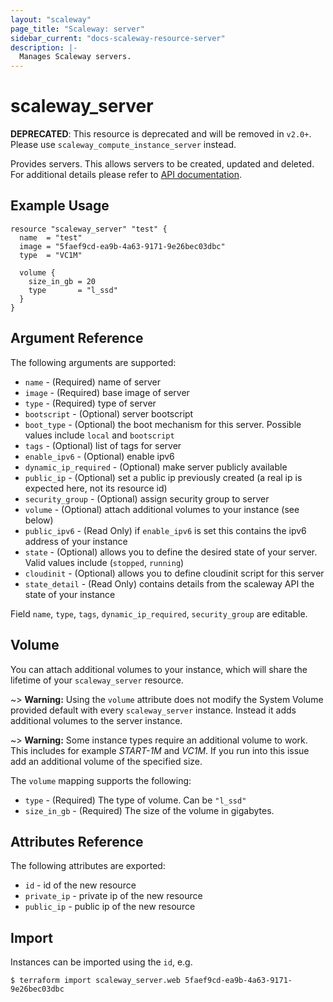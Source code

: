 ```yaml
---
layout: "scaleway"
page_title: "Scaleway: server"
sidebar_current: "docs-scaleway-resource-server"
description: |-
  Manages Scaleway servers.
---
```


# scaleway_server

**DEPRECATED**: This resource is deprecated and will be removed in `v2.0+`.
Please use `scaleway_compute_instance_server` instead.

Provides servers. This allows servers to be created, updated and deleted.
For additional details please refer to [API documentation](https://developer.scaleway.com/#servers).

## Example Usage

```hcl
resource "scaleway_server" "test" {
  name  = "test"
  image = "5faef9cd-ea9b-4a63-9171-9e26bec03dbc"
  type  = "VC1M"

  volume {
    size_in_gb = 20
    type       = "l_ssd"
  }
}
```

## Argument Reference

The following arguments are supported:

* `name` - (Required) name of server
* `image` - (Required) base image of server
* `type` - (Required) type of server
* `bootscript` - (Optional) server bootscript
* `boot_type` - (Optional) the boot mechanism for this server. Possible values include `local` and `bootscript`
* `tags` - (Optional) list of tags for server
* `enable_ipv6` - (Optional) enable ipv6
* `dynamic_ip_required` - (Optional) make server publicly available
* `public_ip` - (Optional) set a public ip previously created (a real ip is expected here, not its resource id)
* `security_group` - (Optional) assign security group to server
* `volume` - (Optional) attach additional volumes to your instance (see below)
* `public_ipv6` - (Read Only) if `enable_ipv6` is set this contains the ipv6 address of your instance
* `state` - (Optional) allows you to define the desired state of your server. Valid values include (`stopped`, `running`)
* `cloudinit` - (Optional) allows you to define cloudinit script for this server
* `state_detail` - (Read Only) contains details from the scaleway API the state of your instance

Field `name`, `type`, `tags`, `dynamic_ip_required`, `security_group` are editable.

## Volume

You can attach additional volumes to your instance, which will share the lifetime
of your `scaleway_server` resource.

~> **Warning:** Using the `volume` attribute does not modify the System Volume provided default with every `scaleway_server` instance. Instead it adds additional volumes to the server instance.

~> **Warning:** Some instance types require an additional volume to work. This includes for example *START-1M* and *VC1M*. If you run into this issue add an additional volume of the specified size.

The `volume` mapping supports the following:

* `type` - (Required) The type of volume. Can be `"l_ssd"`
* `size_in_gb` - (Required) The size of the volume in gigabytes.


## Attributes Reference

The following attributes are exported:

* `id` - id of the new resource
* `private_ip` - private ip of the new resource
* `public_ip` - public ip of the new resource

## Import

Instances can be imported using the `id`, e.g.

```
$ terraform import scaleway_server.web 5faef9cd-ea9b-4a63-9171-9e26bec03dbc
```
